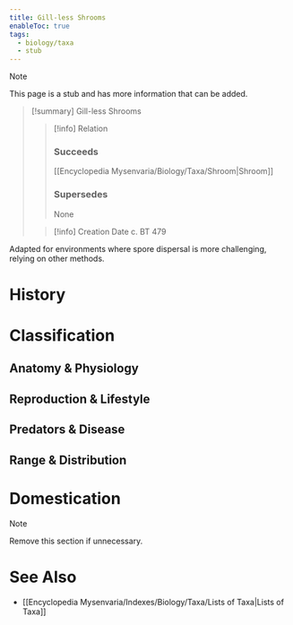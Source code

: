 ```yaml
---
title: Gill-less Shrooms
enableToc: true
tags:
  - biology/taxa
  - stub
---
```


> [!note]
> This page is a stub and has more information that can be added.

> [!summary] Gill-less Shrooms
> > [!info] Relation
> > ### Succeeds
> > [[Encyclopedia Mysenvaria/Biology/Taxa/Shroom|Shroom]]
> > ### Supersedes
> > None
>
> > [!info] Creation Date
> > c. BT 479

Adapted for environments where spore dispersal is more challenging, relying on other methods.
# History

# Classification
## Anatomy & Physiology

## Reproduction & Lifestyle

## Predators & Disease

## Range & Distribution

# Domestication

> [!note]
> Remove this section if unnecessary.
# See Also
- [[Encyclopedia Mysenvaria/Indexes/Biology/Taxa/Lists of Taxa|Lists of Taxa]]